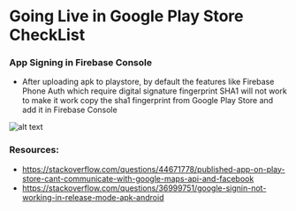 # Going Live in Google Play Store CheckList

### App Signing in Firebase Console
* After uploading apk to playstore, by default the features like Firebase Phone Auth which require digital signature fingerprint SHA1 
will not work to make it work copy the sha1 fingerprint from Google Play Store and add it in Firebase Console

![alt text](https://i.stack.imgur.com/zaOXL.png)

### Resources:
* https://stackoverflow.com/questions/44671778/published-app-on-play-store-cant-communicate-with-google-maps-api-and-facebook
* https://stackoverflow.com/questions/36999751/google-signin-not-working-in-release-mode-apk-android